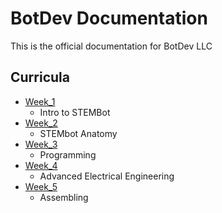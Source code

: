 # BotDev Documentation

This is the official documentation for BotDev LLC

## Curricula

- [Week_1](https://github.com/BotDevLLC/BotDevCurriculum/blob/master/Curriculum/Week_1/readme.md)
    - Intro to STEMBot
- [Week_2](https://github.com/BotDevLLC/BotDevCurriculum/blob/master/Curriculum/Week_2/readme.md)
    - STEMbot Anatomy
- [Week_3](https://github.com/BotDevLLC/BotDevCurriculum/blob/master/Curriculum/Week_3/readme.md)
    - Programming
- [Week_4](https://github.com/BotDevLLC/BotDevCurriculum/blob/master/Curriculum/Week_4/readme.md)
    - Advanced Electrical Engineering
- [Week_5](https://github.com/BotDevLLC/BotDevCurriculum/blob/master/Curriculum/Week_5/readme.md)
     - Assembling
